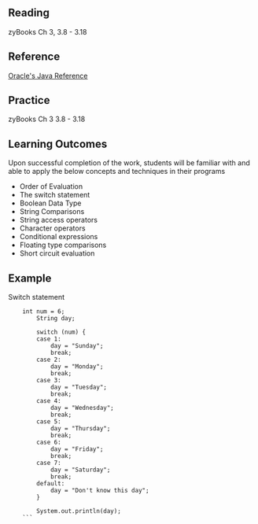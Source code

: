 ## Reading

zyBooks Ch 3, 3.8 - 3.18



## Reference
[Oracle's Java Reference](https://docs.oracle.com/javase/tutorial/index.html)

## Practice

zyBooks Ch 3 3.8 - 3.18

## Learning Outcomes
Upon successful completion of the work, students will be familiar with and able to apply the below concepts and techniques in their programs

* Order of Evaluation
* The switch statement
* Boolean Data Type
* String Comparisons
* String access operators
* Character operators
* Conditional expressions
* Floating type comparisons
* Short circuit evaluation


## Example
Switch statement 
```
    int num = 6;
		String day;

		switch (num) {
		case 1:
			day = "Sunday";
			break;
		case 2:
			day = "Monday";
			break;
		case 3:
			day = "Tuesday";
			break;
		case 4:
			day = "Wednesday";
			break;
		case 5:
			day = "Thursday";
			break;
		case 6:
			day = "Friday";
			break;
		case 7:
			day = "Saturday";
			break;
		default:
			day = "Don't know this day";
		}

		System.out.println(day);
    ```

